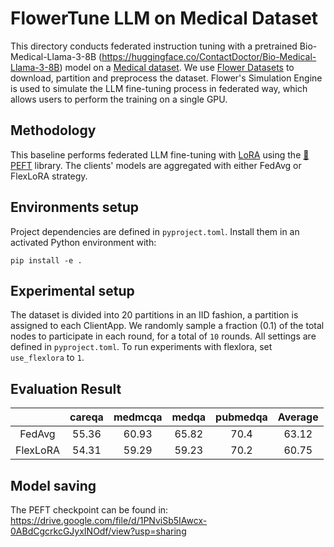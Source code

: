 # FlowerTune LLM on Medical Dataset

This directory conducts federated instruction tuning with a pretrained Bio-Medical-Llama-3-8B (https://huggingface.co/ContactDoctor/Bio-Medical-Llama-3-8B) model on a [Medical dataset](https://huggingface.co/datasets/medalpaca/medical_meadow_medical_flashcards).
We use [Flower Datasets](https://flower.dev/docs/datasets/) to download, partition and preprocess the dataset.
Flower's Simulation Engine is used to simulate the LLM fine-tuning process in federated way,
which allows users to perform the training on a single GPU.


## Methodology

This baseline performs federated LLM fine-tuning with [LoRA](https://arxiv.org/pdf/2106.09685) using the [🤗PEFT](https://huggingface.co/docs/peft/en/index) library.
The clients' models are aggregated with either FedAvg or FlexLoRA strategy. 

## Environments setup

Project dependencies are defined in `pyproject.toml`. Install them in an activated Python environment with:

```shell
pip install -e .
```

## Experimental setup

The dataset is divided into 20 partitions in an IID fashion, a partition is assigned to each ClientApp.
We randomly sample a fraction (0.1) of the total nodes to participate in each round, for a total of `10` rounds.
All settings are defined in `pyproject.toml`. To run experiments with flexlora, set `use_flexlora` to `1`.

## Evaluation Result


|          | careqa | medmcqa | medqa | pubmedqa | Average |
|:--------:|:------:|:-------:|:-----:|:--------:|:-------:|
|  FedAvg  | 55.36  |  60.93  | 65.82 |   70.4   |  63.12  |
| FlexLoRA | 54.31  |  59.29  | 59.23 |   70.2   |  60.75  |


## Model saving

The PEFT checkpoint can be found in: https://drive.google.com/file/d/1PNviSb5IAwcx-0ABdCgcrkcGJyxINOdf/view?usp=sharing


